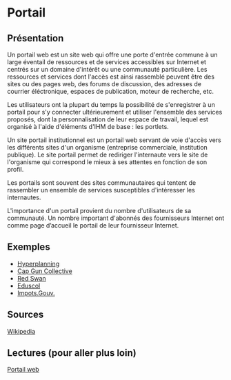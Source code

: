 # Portail
## Présentation
Un portail web est un site web qui offre une porte d'entrée commune à un large éventail de ressources et de services accessibles sur Internet et centrés sur un domaine d'intérêt ou une communauté particulière. Les ressources et services dont l'accès est ainsi rassemblé peuvent être des sites ou des pages web, des forums de discussion, des adresses de courrier éléctronique, espaces de publication, moteur de recherche, etc.

Les utilisateurs ont la plupart du temps la possibilité de s'enregistrer à un portail pour s'y connecter ultérieurement et utiliser l'ensemble des services proposés, dont la personnalisation de leur espace de travail, lequel est organisé à l'aide d'éléments d'IHM de base : les portlets.

Un site portail institutionnel est un portail web servant de voie d'accès vers les différents sites d'un organisme (entreprise commerciale, institution publique). Le site portail permet de rediriger l'internaute vers le site de l'organisme qui correspond le mieux à ses attentes en fonction de son profil.

Les portails sont souvent des sites communautaires qui tentent de rassembler un ensemble de services susceptibles d'intéresser les internautes. 

L'importance d'un portail provient du nombre d'utilisateurs de sa communauté. Un nombre important d'abonnés des fournisseurs Internet ont comme page d’accueil le portail de leur fournisseur Internet. 

## Exemples
- [Hyperplanning](https://2021ecv.hyperplanning.fr/hp/)
- [Cap Gun Collective](https://capguncollective.com)
- [Red Swan](https://redswan.vc/)
- [Eduscol](https://eduscol.education.fr)
- [Impots.Gouv.](https://www.impots.gouv.fr/portail/)

## Sources
[Wikipedia](https://fr.wikipedia.org/wiki/Portail_web)

## Lectures (pour aller plus loin)
[Portail web](https://fr.wikipedia.org/wiki/Portail_web)
